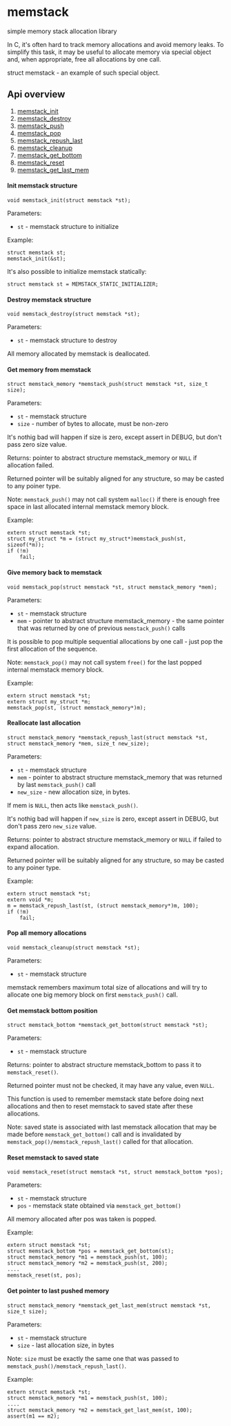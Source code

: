 # memstack
simple memory stack allocation library

In C, it's often hard to track memory allocations and avoid memory leaks.
To simplify this task, it may be useful to allocate memory via special object and, when appropriate, free all allocations by one call.

struct memstack - an example of such special object.


## Api overview

1. [memstack_init](#init-memstack-structure)
2. [memstack_destroy](#destroy-memstack-structure)
3. [memstack_push](#get-memory-from-memstack)
4. [memstack_pop](#give-memory-back-to-memstack)
5. [memstack_repush_last](#reallocate-last-allocation)
6. [memstack_cleanup](#pop-all-memory-allocations)
7. [memstack_get_bottom](#get-memstack-bottom-position)
8. [memstack_reset](#reset-memstack-to-saved-state)
9. [memstack_get_last_mem](#get-pointer-to-last-pushed-memory)

#### Init memstack structure
```
void memstack_init(struct memstack *st);
```
Parameters:
- ```st```  - memstack structure to initialize

Example:
```
struct memstack st;
memstack_init(&st);
```
It's also possible to initialize memstack statically:
```
struct memstack st = MEMSTACK_STATIC_INITIALIZER;
```

#### Destroy memstack structure
```
void memstack_destroy(struct memstack *st);
```
Parameters:
- ```st```  - memstack structure to destroy

All memory allocated by memstack is deallocated.

#### Get memory from memstack
```
struct memstack_memory *memstack_push(struct memstack *st, size_t size);
```
Parameters:
- ```st```   - memstack structure
- ```size``` - number of bytes to allocate, must be non-zero

It's nothig bad will happen if size is zero, except assert in DEBUG, but don't pass zero size value.

Returns: pointer to abstract structure memstack_memory or ```NULL``` if allocation failed.

Returned pointer will be suitably aligned for any structure, so may be casted to any poiner type.

Note: ```memstack_push()``` may not call system ```malloc()``` if there is enough free space in last allocated internal memstack memory block.

Example:
```
extern struct memstack *st;
struct my_struct *m = (struct my_struct*)memstack_push(st, sizeof(*m));
if (!m)
    fail;
```

#### Give memory back to memstack
```
void memstack_pop(struct memstack *st, struct memstack_memory *mem);
```
Parameters:
- ```st```  - memstack structure
- ```mem``` - pointer to abstract structure memstack_memory - the same pointer that was returned by one of previous ```memstack_push()``` calls

It is possible to pop multiple sequential allocations by one call - just pop the first allocation of the sequence.

Note: ```memstack_pop()``` may not call system ```free()``` for the last popped internal memstack memory block.

Example:
```
extern struct memstack *st;
extern struct my_struct *m;
memstack_pop(st, (struct memstack_memory*)m);
```

#### Reallocate last allocation
```
struct memstack_memory *memstack_repush_last(struct memstack *st, struct memstack_memory *mem, size_t new_size);
```
Parameters:
- ```st```  - memstack structure
- ```mem``` - pointer to abstract structure memstack_memory that was returned by last ```memstack_push()``` call
- ```new_size``` - new allocation size, in bytes.

If mem is ```NULL```, then acts like ```memstack_push()```.

It's nothig bad will happen if ```new_size``` is zero, except assert in DEBUG, but don't pass zero ```new_size``` value.

Returns: pointer to abstract structure memstack_memory or ```NULL``` if failed to expand allocation.

Returned pointer will be suitably aligned for any structure, so may be casted to any poiner type.

Example:
```
extern struct memstack *st;
extern void *m;
m = memstack_repush_last(st, (struct memstack_memory*)m, 100);
if (!m)
    fail;
```

#### Pop all memory allocations
```
void memstack_cleanup(struct memstack *st);
```
Parameters:
- ```st```  - memstack structure

memstack remembers maximum total size of allocations and will try to allocate one big memory block on first ```memstack_push()``` call.

#### Get memstack bottom position
```
struct memstack_bottom *memstack_get_bottom(struct memstack *st);
```
Parameters:
- ```st```  - memstack structure

Returns: pointer to abstract structure memstack_bottom to pass it to ```memstack_reset()```.

Returned pointer must not be checked, it may have any value, even ```NULL```.

This function is used to remember memstack state before doing next allocations and then to reset memstack to saved state after these allocations.

Note: saved state is associated with last memstack allocation that may be made before ```memstack_get_bottom()``` call and is invalidated by ```memstack_pop()/memstack_repush_last()``` called for that allocation.

#### Reset memstack to saved state
```
void memstack_reset(struct memstack *st, struct memstack_bottom *pos);
```
Parameters:
- ```st```  - memstack structure
- ```pos``` - memstack state obtained via ```memstack_get_bottom()```

All memory allocated after pos was taken is popped.

Example:
```
extern struct memstack *st;
struct memstack_bottom *pos = memstack_get_bottom(st);
struct memstack_memory *m1 = memstack_push(st, 100);
struct memstack_memory *m2 = memstack_push(st, 200);
....
memstack_reset(st, pos);
```

#### Get pointer to last pushed memory
```
struct memstack_memory *memstack_get_last_mem(struct memstack *st, size_t size);
```
Parameters:
- ```st```   - memstack structure
- ```size``` - last allocation size, in bytes

Note: ```size``` must be exactly the same one that was passed to ```memstack_push()/memstack_repush_last()```.

Example:
```
extern struct memstack *st;
struct memstack_memory *m1 = memstack_push(st, 100);
....
struct memstack_memory *m2 = memstack_get_last_mem(st, 100);
assert(m1 == m2);
```
